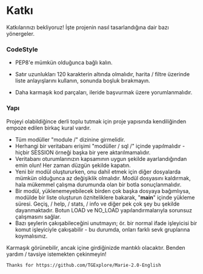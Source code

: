 # Katkı

 Katkılarınızı bekliyoruz!  İşte projenin nasıl tasarlandığına dair bazı yönergeler.

 ### CodeStyle

 - PEP8'e mümkün olduğunca bağlı kalın.

 - Satır uzunlukları 120 karakterin altında olmalıdır, harita / filtre üzerinde liste anlayışlarını kullanın, sonunda boşluk bırakmayın.

 - Daha karmaşık kod parçaları, ileride başvurmak üzere yorumlanmalıdır.

 ### Yapı

 Projeyi olabildiğince derli toplu tutmak için proje yapısında kendiliğinden empoze edilen birkaç kural vardır.
 - Tüm modüller "module /" dizinine girmelidir.
 - Herhangi bir veritabanı erişimi "modüller / sql /" içinde yapılmalıdır - hiçbir SESSION örneği başka bir yere aktarılmamalıdır.
 - Veritabanı oturumlarınızın kapsamının uygun şekilde ayarlandığından emin olun!  Her zaman düzgün şekilde kapatın.
 - Yeni bir modül oluştururken, onu dahil etmek için diğer dosyalarda mümkün olduğunca az değişiklik olmalıdır.
 Modül dosyasını kaldırmak, hala mükemmel çalışma durumunda olan bir botla sonuçlanmalıdır.
 - Bir modül, yüklenemeyebilecek birden çok başka dosyaya bağımlıysa, modülde bir liste oluşturun
 özniteliklere bakarak, "__main__" içinde yükleme süresi.  Geçiş, / help, / stats, / info ve diğer pek çok şey bu şekilde
 dayanmaktadır.  Botun LOAD ve NO_LOAD yapılandırmalarıyla sorunsuz çalışmasını sağlar.
 - Bazı şeylerin çakışabileceğini unutmayın;  ör. bir normal ifade işleyicisi bir komut işleyiciyle çakışabilir - bu durumda,
 onları farklı sevk gruplarına koymalısınız.

 Karmaşık görünebilir, ancak içine girdiğinizde mantıklı olacaktır.  Benden yardım / tavsiye istemekten çekinmeyin!

`Thanks for https://github.com/TGExplore/Marie-2.0-English`
